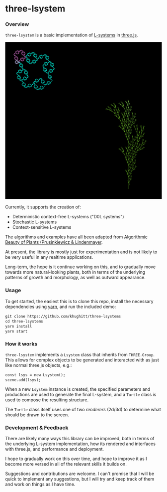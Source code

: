 three-lsystem
=============

### Overview

`three-lsystem` is a basic implementation of
[L-systems](https://en.wikipedia.org/wiki/L-system) in [three.js](https://threejs.org/).

![three-lsystem example l-systems](extra/demo-screenshot.png)

Currently, it supports the creation of:

- Deterministic context-free L-systems ("D0L systems")
- Stochastic L-systems
- Context-sensitive L-systems

The algorithms and examples have all been adapted from [Algorithmic Beauty of Plants
(Prusinkiewicz & Lindenmayer](http://algorithmicbotany.org/papers/abop/abop.pdf).

At present, the library is mostly just for experimentation and is not likely to be very
useful in any realtime applications.

Long-term, the hope is it continue working on this, and to gradually move towards more
natural-looking plants, both in terms of the underlying patterns of growth and
morphology, as well as outward appearance.

### Usage

To get started, the easiest this is to clone this repo, install the necessary
dependencies using [yarn](https://yarnpkg.com/), and run the included demo:

```
git clone https://github.com/khughitt/three-lsystems
cd three-lsystems
yarn install
yarn start
```

### How it works

`three-lsystem` implements a `Lsystem` class that inherits from `THREE.Group`.
This allows for complex objects to be generated and interacted with as just like normal
three.js objects, e.g.:

```
const lsys = new Lsystem();
scene.add(lsys);
```

When a new `Lsystem` instance is created, the specified parameters and productions are
used to generate the final L-system, and a `Turtle` class is used to compose the
resulting structure.

The `Turtle` class itself uses one of two _renderers_ (2d/3d) to determine what should
be drawn to the screen.

### Development & Feedback

There are likely many ways this library can be improved, both in terms of the underlying
L-system implementation, how its rendered and interfaces with three.js, and performance
and deployment.

I hope to gradually work on this over time, and hope to improve it as I become more
versed in all of the relevant skills it builds on.

Suggestions and contributions are welcome. I can't promise that I will be quick to
implement any suggestions, but I will try and keep track of them and work on things as I
have time.
